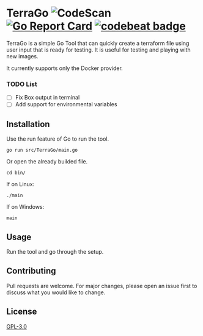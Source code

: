 # TerraGo ![CodeScan](https://github.com/brizinger/TerraGo/workflows/Go/badge.svg?event=push) [![Go Report Card](https://goreportcard.com/badge/github.com/brizinger/TerraGo)](https://goreportcard.com/report/github.com/brizinger/TerraGo) [![codebeat badge](https://codebeat.co/badges/19552fcd-564d-4be4-a192-1e73fb619792)](https://codebeat.co/projects/github-com-brizinger-terrago-master)

TerraGo is a simple Go Tool that can quickly create a terraform file using user input that is ready for testing. It is useful for testing and playing with new images. 

It currently supports only the Docker provider.


### TODO List

- [ ] Fix Box output in terminal
- [ ] Add support for environmental variables

## Installation

Use the run feature of Go to run the tool.

```go run src/TerraGo/main.go```

Or open the already builded file.

```cd bin/```

If on Linux:

```./main``` 

If on Windows: 

```main``` 

## Usage

Run the tool and go through the setup.

## Contributing
Pull requests are welcome. For major changes, please open an issue first to discuss what you would like to change.

## License
[GPL-3.0](https://choosealicense.com/licenses/gpl-3.0/)
